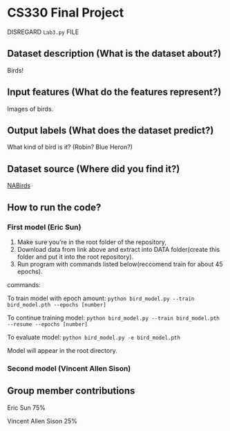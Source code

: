 # CS330 Final Project
DISREGARD `Lab3.py` FILE

## Dataset description (What is the dataset about?)
Birds!

## Input features (What do the features represent?)
Images of birds.

## Output labels (What does the dataset predict?)
What kind of bird is it? (Robin? Blue Heron?)


## Dataset source (Where did you find it?)
[NABirds](https://dl.allaboutbirds.org/nabirds)

## How to run the code?
### First model (Eric Sun)
1. Make sure you're in the root folder of the repository,
2. Download data from link above and extract into DATA folder(create this folder and put it into the root repository).
3. Run program with commands listed below(reccomend train for about 45 epochs).

commands: 

To train model with epoch amount:
`python bird_model.py --train bird_model.pth --epochs [number]`

To continue training model:
`python bird_model.py --train bird_model.pth --resume --epochs [number]`

To evaluate model:
`python bird_model.py -e bird_model.pth`

Model will appear in the root directory.

### Second model (Vincent Allen Sison)

## Group member contributions
Eric Sun 75%

Vincent Allen Sison 25%
